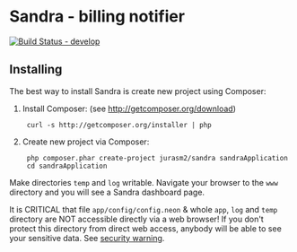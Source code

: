 Sandra - billing notifier
=========================

[![Build Status - develop](https://travis-ci.org/jurasm2/sandra.svg?branch=develop)](https://travis-ci.org/jurasm2/sandra)

Installing
----------

The best way to install Sandra is create new project using Composer:

1. Install Composer: (see http://getcomposer.org/download)

		curl -s http://getcomposer.org/installer | php

2. Create new project via Composer:

		php composer.phar create-project jurasm2/sandra sandraApplication
		cd sandraApplication

Make directories `temp` and `log` writable. Navigate your browser
to the `www` directory and you will see a Sandra dashboard page.


It is CRITICAL that file `app/config/config.neon` & whole `app`, `log`
and `temp` directory are NOT accessible directly via a web browser! If you
don't protect this directory from direct web access, anybody will be able to see
your sensitive data. See [security warning](http://nette.org/security-warning).
